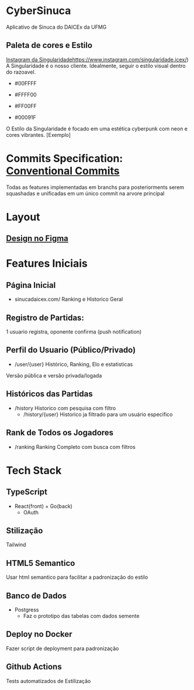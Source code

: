 # CyberSinuca
Aplicativo de Sinuca do DAICEx da UFMG

## Paleta de cores e Estilo

[Instagram da Singularidade]()https://www.instagram.com/singularidade.icex/)
A Singularidade é o nosso cliente. Idealmente, seguir o estilo visual dentro do
razoavel.

* #00FFFF
* #FFFF00
* #FF00FF

* #00091F

O Estilo da Singularidade é focado em uma estética cyberpunk com neon e cores
vibrantes. 
[Exemplo]

# Commits Specification: [Conventional Commits]([https://www.conventionalcommits.org/en/v1.0.0/])
Todas as features implementadas em branchs para posteriorments serem squashadas
e unificadas em um único commit na arvore principal

# Layout

## [Design no Figma](https://www.figma.com/files/team/1408517085156651275/)

# Features Iniciais

## Página Inicial
* sinucadaicex.com/
    Ranking e Historico Geral

##  Registro de Partidas:
1 usuario registra, oponente confirma (push notification)

## Perfil do Usuario (Público/Privado)
* /user/{user}
    Histórico, Ranking, Elo e estatisticas

Versão pública e versão privada/logada

## Históricos das Partidas
* /history
    Historico com pesquisa com filtro
    * /history/{user}
        Historico ja filtrado para um usuário especifico

## Rank de Todos os Jogadores
* /ranking
    Ranking Completo com busca com filtros

# Tech Stack

## TypeScript
* React(front) + Go(back)
    * OAuth

## Stilização
Tailwind

## HTML5 Semantico
Usar html semantico para facilitar a padronização do estilo

## Banco de Dados
* Postgress
    * Faz o prototipo das tabelas com dados semente

## Deploy no Docker
Fazer script de deployment para padronização

## Github Actions
Tests automatizados de Estilização
